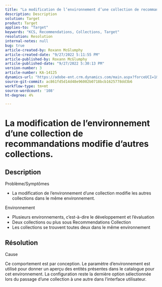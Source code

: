 ```yaml
---
title: "La modification de l’environnement d’une collection de recommandations modifie d’autres collections"
description: Description
solution: Target
product: Target
applies-to: "Target"
keywords: "KCS, Recommendations, Collections, Target"
resolution: Resolution
internal-notes: null
bug: true
article-created-by: Roxann McGlumphy
article-created-date: "9/27/2022 5:11:55 PM"
article-published-by: Roxann McGlumphy
article-published-date: "9/27/2022 5:30:13 PM"
version-number: 3
article-number: KA-14125
dynamics-url: "https://adobe-ent.crm.dynamics.com/main.aspx?forceUCI=1&pagetype=entityrecord&etn=knowledgearticle&id=0196a277-873e-ed11-9db1-00224808613b"
source-git-commit: ac861fd5d14d48e96002b0718bcb1625778dd3b6
workflow-type: tm+mt
source-wordcount: '108'
ht-degree: 4%

---
```


# La modification de l’environnement d’une collection de recommandations modifie d’autres collections.

## Description

Problème/Symptômes<br>
- La modification de l’environnement d’une collection modifie les autres collections dans le même environnement.



Environnement
- Plusieurs environnements, c’est-à-dire le développement et l’évaluation
- Deux collections ou plus sous Recommendations Collection
- Les collections se trouvent toutes deux dans le même environnement



## Résolution


Cause

Ce comportement est par conception. Le paramètre d’environnement est utilisé pour donner un aperçu des entités présentes dans le catalogue pour cet environnement. La configuration reste la dernière option sélectionnée lors du passage d’une collection à une autre dans l’interface utilisateur.
